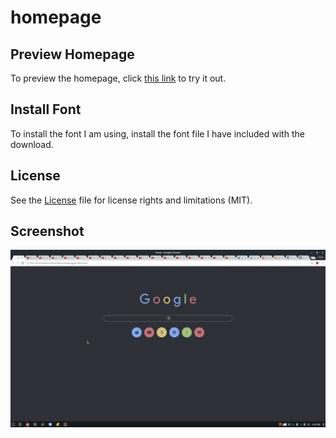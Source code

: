 # homepage

## Preview Homepage

To preview the homepage, click [this link](https://cdn.rawgit.com/kevinarefunny/homepage/master/index.html) to try it out.

## Install Font

To install the font I am using, install the font file I have included with the download.

## License

See the [License](License.md) file for license rights and limitations (MIT).

## Screenshot

![Alt text](homepage.png)
